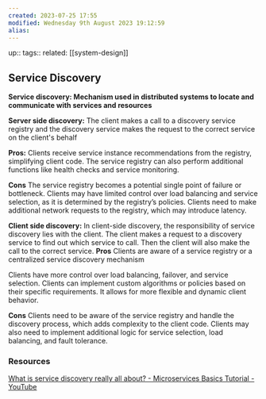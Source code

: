 ```yaml
---
created: 2023-07-25 17:55
modified: Wednesday 9th August 2023 19:12:59
alias:
---
```

up::
tags::
related:  [[system-design]]

## Service Discovery

**Service discovery: Mechanism used in distributed systems to locate and communicate with services and resources**

**Server side discovery:** The client makes a call to a discovery service registry and the discovery service makes the request to the correct service on the client's behalf

**Pros:**
Clients receive service instance recommendations from the registry, simplifying client code. The service registry can also perform additional functions like health checks and service monitoring.

**Cons**
The service registry becomes a potential single point of failure or bottleneck. Clients may have limited control over load balancing and service selection, as it is determined by the registry’s policies. Clients need to make additional network requests to the registry, which may introduce latency.

**Client side discovery:** In client-side discovery, the responsibility of service discovery lies with the client. The client makes a request to a discovery service to find out which service to call. Then the client will also make the call to the correct service.
**Pros**
Clients are aware of a service registry or a centralized service discovery mechanism

Clients have more control over load balancing, failover, and service selection. Clients can implement custom algorithms or policies based on their specific requirements. It allows for more flexible and dynamic client behavior.

**Cons**
Clients need to be aware of the service registry and handle the discovery process, which adds complexity to the client code. Clients may also need to implement additional logic for service selection, load balancing, and fault tolerance.

### Resources
[What is service discovery really all about? - Microservices Basics Tutorial - YouTube](https://www.youtube.com/watch?v=GboiMJm6WlA&list=PLqq-6Pq4lTTbEzejFKFRYfkLGYyOOwq58&index=4)
